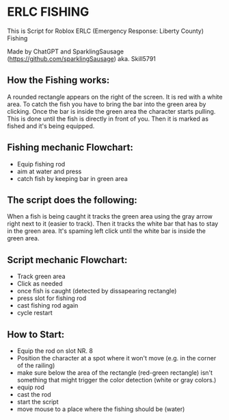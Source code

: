 # ERLC FISHING
This is Script for Roblox ERLC (Emergency Response: Liberty County) Fishing

Made by ChatGPT and SparklingSausage (https://github.com/sparklingSausage) aka. Skill5791

## How the Fishing works:
A rounded rectangle appears on the right of the screen. It is red with a white area.
To catch the fish you have to bring the bar into the green area by clicking. Once the bar is inside the green area the character starts pulling.
This is done until the fish is directly in front of you. Then it is marked as fished and it's being equipped.

## Fishing mechanic Flowchart:
- Equip fishing rod
- aim at water and press
- catch fish by keeping bar in green area

## The script does the following:
When a fish is being caught it tracks the green area using the gray arrow right next to it (easier to track).
Then it tracks the white bar that has to stay in the green area.
It's spaming left click until the white bar is inside the green area.

## Script mechanic Flowchart:
- Track green area
- Click as needed
- once fish is caught (detected by dissapearing rectangle)
- press slot for fishing rod
- cast fishing rod again
- cycle restart
## How to Start:
- Equip the rod on slot NR. 8
- Position the character at a spot where it won't move (e.g. in the corner of the railing)
- make sure below the area of the rectangle (red-green rectangle) isn't something that might trigger the color detection (white or gray colors.)
- equip rod
- cast the rod 
- start the script
- move mouse to a place where the fishing should be (water)
